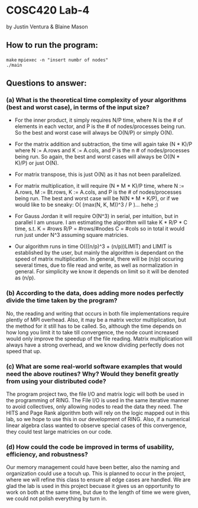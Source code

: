 # COSC420 Lab-4

by Justin Ventura & Blaine Mason

## How to run the program:
<code>make</code>
<code>mpiexec -n "insert numbr of nodes" ./main</code>
## Questions to answer:

### (a) What is the theoretical time complexity of your algorithms (best and worst case), in terms of the input size?

- For the inner product, it simply requires N/P time, where N is the # of elements in each vector, and P is the # of nodes/processes being run.  So the best and worst case will always be O(N/P) or simply O(N).  

- For the matrix addition and subtraction, the time will again take (N * K)/P where N := A.rows and K := A.cols, and P is the n # of nodes/processes being run.  So again, the best and worst cases will always be O((N * K)/P) or just O(N).

- For matrix transpose, this is just O(N) as it has not been parallelized.

- For matrix multiplication, it will require (N * M * K)/P time, where N := A.rows, M := Bt.rows, K := A.cols, and P is the # of nodes/processes being run.  The best and worst case will be N(N * M * K/P), or if we would like to be sneaky: O( (max(N, K, M))^3 / P )... hehe ;)

- For Gauss Jordan it will require O(N^3) in serial, per intuition, but in parallel I am unsure.  I am estimating the algorithm will take K * R/P * C time, s.t. K = #rows R/P = #rows/#nodes C = #cols so in total it would run just under N^3 assuming square matricies.  

- Our algorithm runs in time O(((n/p)^3 + (n/p))LIMIT) and LIMIT is established by the user, but mainly the algorithm is dependant on the speed of matrix multiplication. In general, there will be (n/p) occuring several times, due to file read and write, as well as normalization in general.  For simplicity we know it depends on limit so it will be denoted as (n/p).  

### (b) According to the data, does adding more nodes perfectly divide the time taken by the program?
No, the reading and writing that occurs in both file implementations require plently of MPI overhead.  Also, it may be a matrix vector multiplication, but the method for it still has to be called.  So, although the time depends on how long you limit it to take till convergence, the node count increased would only improve the speedup of the file reading. Matrix multiplication will always have a strong overhead, and we know dividing perfectly does not speed that up.

### (c) What are some real-world software examples that would need the above routines? Why? Would they benefit greatly from using your distributed code?
The program project two, the file I/O and matrix logic will both be used in the programming of RING. The File I/O is used in the same iterative manner to avoid collectives, only allowing nodes to read the data they need.  The HITS and Page Rank algorithm both will rely on the logic mapped out in this lab, so we hope to use this in our development of RING.  Also, if a numerical linear algebra class wanted to observe special cases of this convergence, they could test large matricies on our code. 

### (d) How could the code be improved in terms of usability, efficiency, and robustness?
 Our memory management could have been better, also the naming and organization could use a tocuh up.  This is planned to occur in the project, where we will refine this class to ensure all edge cases are handled.  We are glad the lab is used in this project becuase it gives us an opportunity to work on both at the same time, but due to the length of time we were given, we could not polish everything by turn in. 
